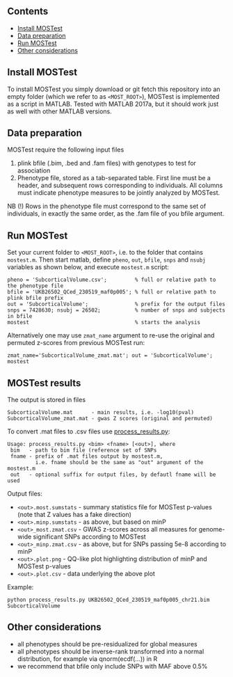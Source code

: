 ## Contents

* [Install MOSTest](#install-mostest)
* [Data preparation](#data-preparation)
* [Run MOSTest](#run-mostest)
* [Other considerations](#other-considerations)

## Install MOSTest

To install MOSTest you simply download or git fetch this repository into an empty folder (which we refer to as `<MOST_ROOT>`),
MOSTest is implemented as a script in MATLAB.
Tested with MATLAB 2017a, but it should work just as well with other MATLAB versions.

## Data preparation

MOSTest require the following input files

1. plink bfile (.bim, .bed and .fam files) with genotypes to test for association
2. Phenotype file, stored as a tab-separated table. First line must be a header, and subsequent rows corresponding to individuals. All columns must indicate phenotype measures to be jointly analyzed by MOSTest.

NB (!) Rows in the phenotype file must correspond to the same set of individuals, in exactly the same order, as the .fam file of you bfile argument.

## Run MOSTest
Set your current folder to ``<MOST_ROOT>``, i.e. to the folder that contains ``mostest.m``.
Then start matlab, define ``pheno``, ``out``, ``bfile``, ``snps`` and ``nsubj`` variables as shown below,
and execute ``mostest.m`` script:
```
pheno = 'SubcorticalVolume.csv';         % full or relative path to the phenotype file
bfile = 'UKB26502_QCed_230519_maf0p005'; % full or relative path to plink bfile prefix
out = 'SubcorticalVolume';               % prefix for the output files
snps = 7428630; nsubj = 26502;           % number of snps and subjects in bfile
mostest                                  % starts the analysis
```

Alternatively one may use ``zmat_name`` argument to re-use the original and permuted z-scores from previous MOSTest run:
```
zmat_name='SubcorticalVolume_zmat.mat'; out = 'SubcorticalVolume'; mostest
```

## MOSTest results

The output is stored in files
```
SubcorticalVolume.mat      - main results, i.e. -log10(pval)
SubcorticalVolume_zmat.mat - gwas Z scores (original and permuted)
```

To convert .mat files to .csv files use [process_results.py](process_results.py):

```
Usage: process_results.py <bim> <fname> [<out>], where
 bim   - path to bim file (reference set of SNPs
 fname - prefix of .mat files output by mostest.m, 
         i.e. fname should be the same as "out" argument of the mostest.m
 out   - optional suffix for output files, by defautl fname will be used
```

Output files:
* ``<out>.most.sumstats`` - summary statistics file for MOSTest p-values (note that Z values has a fake direction)
* ``<out>.minp.sumstats`` - as above, but based on minP
* ``<out>_most.zmat.csv`` - GWAS z-scores across all measures for genome-wide significant SNPs according to MOSTest
* ``<out>_minp.zmat.csv`` - as above, but for SNPs passing 5e-8 according to minP
* ``<out>.plot.png``      - QQ-like plot highlighting distribution of minP and MOSTest p-values 
* ``<out>.plot.csv``      - data underlying the above plot


Example:
```
python process_results.py UKB26502_QCed_230519_maf0p005_chr21.bim SubcorticalVolume
```

## Other considerations

* all phenotypes should be pre-residualized for global measures
* all phenotypes should be inverse-rank transformed into a normal distribution, for example via qnorm(ecdf(...)) in R
* we recommend that bfile only include SNPs with MAF above 0.5%
